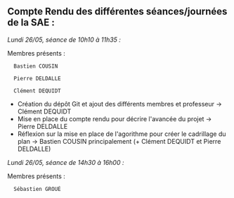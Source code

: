 ## __Compte Rendu des différentes séances/journées de la SAE :__

  *Lundi 26/05, séance de 10h10 à 11h35 :*
  
  Membres présents : 
  
      Bastien COUSIN
      
      Pierre DELDALLE
      
      Clément DEQUIDT
    
- Création du dépôt Git et ajout des différents membres et professeur -> Clément DEQUIDT
- Mise en place du compte rendu pour décrire l'avancée du projet -> Pierre DELDALLE
- Réflexion sur la mise en place de l'agorithme pour créer le cadrillage du plan -> Bastien COUSIN principalement (+ Clément DEQUIDT et Pierre DELDALLE)


*Lundi 26/05, séance de 14h30 à 16h00 :*
  
  Membres présents : 

      Sébastien GROUÉ
